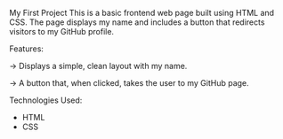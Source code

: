 My First Project
This is a basic frontend web page built using HTML and CSS. The page displays my name and includes a button that redirects visitors to my GitHub profile.

Features:

-> Displays a simple, clean layout with my name.

-> A button that, when clicked, takes the user to my GitHub page.

Technologies Used:
* HTML
* CSS
